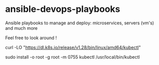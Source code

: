 # ansible-devops-playbooks
Ansible playbooks to manage and deploy: microservices, servers (vm's) and much more

Feel free to look around !

curl -LO "https://dl.k8s.io/release/v1.28/bin/linux/amd64/kubectl"

sudo install -o root -g root -m 0755 kubectl /usr/local/bin/kubectl
